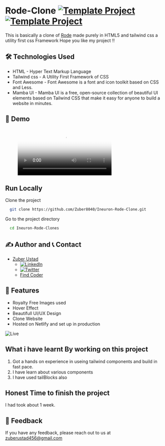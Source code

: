 # Rode-Clone [![Template Project](https://img.shields.io/badge/Clone-Project-red)](http://www.gnu.org/licenses/agpl-3.0) [![Template Project](https://img.shields.io/badge/Technologies%20-HTML%2FTailwind-brightgreen)](http://www.gnu.org/licenses/agpl-3.0)

This is basically a clone of [Rode](https://rode.com/en) made purely in HTML5 and tailwind css a utility first css Framework
Hope you like my project !!

## 🛠 Technologies Used
  - HTML - Hyper Text Markup Language
  - Tailwind css - A Utility First Framework of CSS
  - Font Awesome - Font Awesome is a font and icon toolkit based on CSS and Less.
  - Mamba UI - Mamba UI is a free, open-source collection of beautiful UI elements based on Tailwind CSS that make it easy for anyone to build a website in minutes.

## 🚩 Demo


<figure class="video_container">
  <video controls="true" allowfullscreen="true" poster='img\Screenshot 2023-01-17 225459.png'>
    <source src="img\RØDE Microphones _ Premium Microphones & Audio Equipment - Brave 2023-01-17 22-42-54.mp4" type="video/mp4">
  </video>
</figure>


## Run Locally

Clone the project

```bash
  git clone https://github.com/Zuber8040/Ineuron-Rode-Clone.git
```

Go to the project directory

```bash
  cd Ineuron-Rode-Clones  
```
## ✍️ Author and 📞 Contact
- [Zuber Ustad](https://github.com/Zuber8040)
    - [![LinkedIn](https://img.shields.io/badge/LinkedIn-0077B5?style=for-the-badge&logo=linkedin&logoColor=white)](https://www.linkedin.com/in/zuber-u-a37673183/)
    - [![Twitter](https://img.shields.io/badge/Twitter-1DA1F2?style=for-the-badge&logo=twitter&logoColor=white)](https://twitter.com/Zuber763/)
    - [Find Coder](https://www.findcoder.io/u/zuberustad)
## 📝 Features

- Royalty Free Images used
- Hover Effect
- Beautifull UI/UX Design
- Clone Website
- Hosted on Netlify and set up in production

![Live]()

## What i have learnt By working on this project
1. Got a hands on experience in useing tailwind components and build in fast pace.
2. I have learn about various components
3. I have used tailBlocks also 

## Honest Time to finish the project

I had took about 1 week.
## 👀 Feedback
If you have any feedback, please reach out to us at zuberustad456@gmail.com


